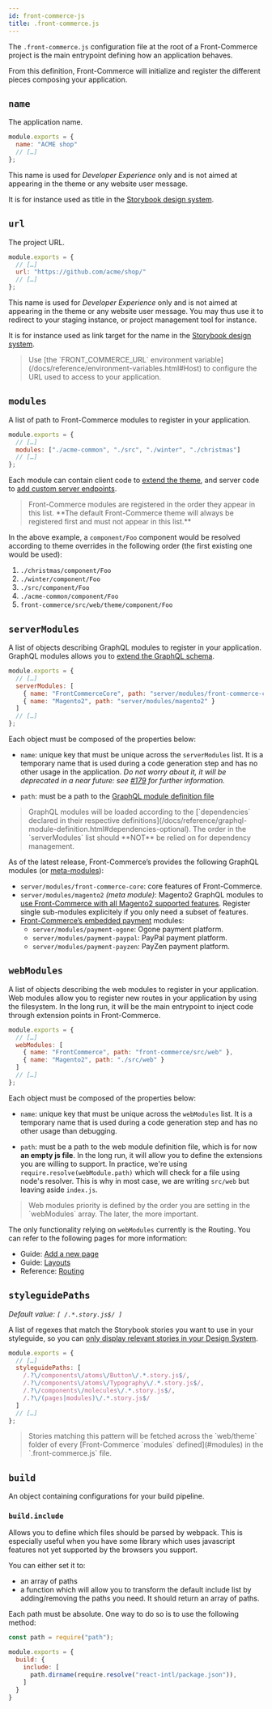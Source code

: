 ```yaml
---
id: front-commerce-js
title: .front-commerce.js
---
```


The `.front-commerce.js` configuration file at the root of a Front-Commerce project is the main entrypoint defining how an application behaves.

From this definition, Front-Commerce will initialize and register the different pieces composing your application.

## `name`

The application name.

```js
module.exports = {
  name: "ACME shop"
  // […]
};
```

This name is used for _Developer Experience_ only and is not aimed at appearing in the theme or any website user message.

It is for instance used as title in the [Storybook design system](/docs/essentials/add-component-to-storybook.html).

## `url`

The project URL.

```js
module.exports = {
  // […]
  url: "https://github.com/acme/shop/"
  // […]
};
```

This name is used for _Developer Experience_ only and is not aimed at appearing in the theme or any website user message. You may thus use it to redirect to your staging instance, or project management tool for instance.

It is for instance used as link target for the name in the [Storybook design system](/docs/essentials/add-component-to-storybook.html).

<blockquote class="note">
  Use [the `FRONT_COMMERCE_URL` environment variable](/docs/reference/environment-variables.html#Host) to configure the URL used to access to your application.
</blockquote>

## `modules`

A list of path to Front-Commerce modules to register in your application.

```js
module.exports = {
  // […]
  modules: ["./acme-common", "./src", "./winter", "./christmas"]
  // […]
};
```

Each module can contain client code to [extend the theme](/docs/essentials/extend-the-theme.html), and server code to [add custom server endpoints](/docs/advanced/server/add-http-endpoint.html).

<blockquote class="note">
Front-Commerce modules are registered in the order they appear in this list.
**The default Front-Commerce theme will always be registered first and must not appear in this list.**
</blockquote>

In the above example, a `component/Foo` component would be resolved according to theme overrides in the following order (the first existing one would be used):

1. `./christmas/component/Foo`
1. `./winter/component/Foo`
1. `./src/component/Foo`
1. `./acme-common/component/Foo`
1. `front-commerce/src/web/theme/component/Foo`

## `serverModules`

A list of objects describing GraphQL modules to register in your application.
GraphQL modules allows you to [extend the GraphQL schema](/docs/essentials/extend-the-graphql-schema.html).

```js
module.exports = {
  // […]
  serverModules: [
    { name: "FrontCommerceCore", path: "server/modules/front-commerce-core" },
    { name: "Magento2", path: "server/modules/magento2" }
  ]
  // […]
};
```

Each object must be composed of the properties below:

- `name`: unique key that must be unique across the `serverModules` list.
  It is a temporary name that is used during a code generation step and has no other usage in the application.
  _Do not worry about it, it will be deprecated in a near future: see [#179](https://gitlab.com/front-commerce/front-commerce/issues/179) for further information._

- `path`: must be a path to the [GraphQL module definition file](/docs/reference/graphql-module-definition.html)

<blockquote class="info">
  GraphQL modules will be loaded according to the [`dependencies` declared in their respective definitions](/docs/reference/graphql-module-definition.html#dependencies-optional).
  The order in the `serverModules` list should **NOT** be relied on for dependency management.
</blockquote>

As of the latest release, Front-Commerce’s provides the following GraphQL modules (or [meta-modules](/docs/advanced/graphql/meta-modules.html)):

- `server/modules/front-commerce-core`: core features of Front-Commerce.
- `server/modules/magento2` _(meta module)_: Magento2 GraphQL modules to [use Front-Commerce with all Magento2 supported features](/docs/magento2/overview.html).
  Register single sub-modules explicitely if you only need a subset of features.
- [Front-Commerce’s embedded payment](/docs/advanced/checkout/overview.html) modules:
  - `server/modules/payment-ogone`: Ogone payment platform.
  - `server/modules/payment-paypal`: PayPal payment platform.
  - `server/modules/payment-payzen`: PayZen payment platform.

<!-- TODO Add links to each embedded payment documentation page when available -->

## `webModules`

A list of objects describing the web modules to register in your application.
Web modules allow you to register new routes in your application by using the filesystem. In the long run, it will be the main entrypoint to inject code through extension points in Front-Commerce.

```js
module.exports = {
  // […]
  webModules: [
    { name: "FrontCommerce", path: "front-commerce/src/web" },
    { name: "Magento2", path: "./src/web" }
  ]
  // […]
};
```

Each object must be composed of the properties below:

- `name`: unique key that must be unique across the `webModules` list.
  It is a temporary name that is used during a code generation step and has no other usage than debugging.

- `path`: must be a path to the web module definition file, which is for now **an empty js file**. In the long run, it will allow you to define the extensions you are willing to support. In practice, we're using `require.resolve(webModule.path)` which will check for a file using node's resolver. This is why in most case, we are writing `src/web` but leaving aside `index.js`.

<blockquote class="info">
  Web modules priority is defined by the order you are setting in the `webModules` array. The later, the more important.
</blockquote>

The only functionality relying on `webModules` currently is the Routing. You can refer to the following pages for more information:
* Guide: [Add a new page](/docs/essentials/add-a-page-client-side.html)
* Guide: [Layouts](/docs/advanced/theme/layouts.html)
* Reference: [Routing](/docs/reference/routing.html)

## `styleguidePaths`

_Default value: `[ /.*.story.js$/ ]`_

A list of regexes that match the Storybook stories you want to use in your styleguide, so you can [only display relevant stories in your Design System](/docs/essentials/add-component-to-storybook.html#Display-only-the-relevant-stories-to-your-Design-System).

```js
module.exports = {
  // […]
  styleguidePaths: [
    /.?\/components\/atoms\/Button\/.*.story.js$/,
    /.?\/components\/atoms\/Typography\/.*.story.js$/,
    /.?\/components\/molecules\/.*.story.js$/,
    /.?\/(pages|modules)\/.*.story.js$/
  ]
  // […]
};
```

<blockquote class="info">
Stories matching this pattern will be fetched across the `web/theme` folder of every [Front-Commerce `modules` defined](#modules) in the `.front-commerce.js` file.
</blockquote>

## `build`

An object containing configurations for your build pipeline.

### `build.include`

Allows you to define which files should be parsed by webpack. This is especially useful when you have some library which uses javascript features not yet supported by the browsers you support.

You can either set it to:
* an array of paths
* a function which will allow you to transform the default include list by adding/removing the paths you need. It should return an array of paths.

Each path must be absolute. One way to do so is to use the following method:

```js
const path = require("path");

module.exports = {
  build: {
    include: [
      path.dirname(require.resolve("react-intl/package.json")),
    ]
  }
}
```